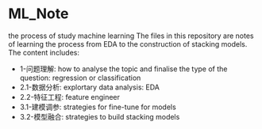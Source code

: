 # ML_Note
the process of study machine learning
The files in this repository are notes of learning the process from EDA to the construction of stacking models. The content includes:
* 1-问题理解: how to analyse the topic and finalise the type of the question: regression or classification
* 2.1-数据分析: explortary data analysis: EDA
* 2.2-特征工程: feature engineer
* 3.1-建模调参: strategies for fine-tune for models
* 3.2-模型融合: strategies to build stacking models
